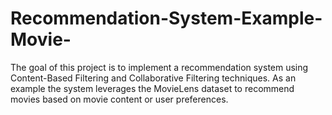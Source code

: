 # Recommendation-System-Example-Movie-
The goal of this project is to implement a recommendation system using Content-Based Filtering and Collaborative Filtering techniques. As an example the system leverages the MovieLens dataset to recommend movies based on movie content or user preferences.
